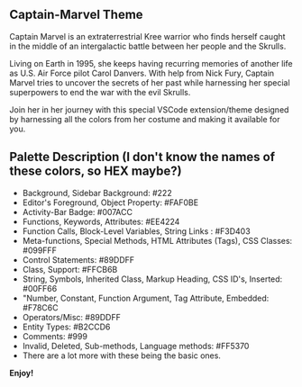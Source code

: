 ## Captain-Marvel Theme

Captain Marvel is an extraterrestrial Kree warrior who finds herself caught in the middle of an intergalactic battle between her people and the Skrulls. 

Living on Earth in 1995, she keeps having recurring memories of another life as U.S. Air Force pilot Carol Danvers. With help from Nick Fury, Captain Marvel tries to uncover the secrets of her past while harnessing her special superpowers to end the war with the evil Skrulls.

Join her in her journey with this special VSCode extension/theme designed by harnessing all the colors from her costume and making it available for you.

## Palette Description (I don't know the names of these colors, so HEX maybe?)
 * Background, Sidebar Background: #222
 * Editor's Foreground, Object Property: #FAF0BE
 * Activity-Bar Badge: #007ACC
 * Functions, Keywords, Attributes: #EE4224
 * Function Calls, Block-Level Variables, String Links : #F3D403
 * Meta-functions, Special Methods, HTML Attributes (Tags), CSS Classes: #099FFF
 * Control Statements: #89DDFF
 * Class, Support: #FFCB6B
 * String, Symbols, Inherited Class, Markup Heading, CSS ID's, Inserted: #00FF66
 * "Number, Constant, Function Argument, Tag Attribute, Embedded: #F78C6C
 * Operators/Misc: #89DDFF
 * Entity Types: #B2CCD6
 * Comments: #999
 * Invalid, Deleted, Sub-methods, Language methods: #FF5370
 * There are a lot more with these being the basic ones.


**Enjoy!**
